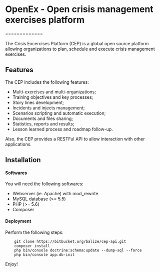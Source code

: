 # OpenEx - Open crisis management exercises platform 
=============

The Crisis Excercises Platform (CEP) is a global open source platform allowing organizations to plan, schedule and execute crisis management exercises.

Features
--------------

The CEP includes the following features:

- Multi-exercises and multi-organizations;
- Training objectives and key processes;
- Story lines development;
- Incidents and injects management;
- Scenarios scripting and automatic execution;
- Documents and files sharing;
- Statistics, reports and results;
- Lesson learned process and roadmap follow-up.

Also, the CEP provides a RESTFul API to allow interaction with other applications.

Installation
--------------

#### Softwares

You will need the following softwares:

- Webserver (ie. Apache) with mod_rewrite
- MySQL database (>= 5.5)
- PHP (>= 5.6)
- Composer

#### Deployment

Perform the following steps:
```
    git clone https://bitbucket.org/balize/cep-api.git
    composer install
    php bin/console doctrine:schema:update --dump-sql --force
    php bin/console app:db-init
```

Enjoy!
